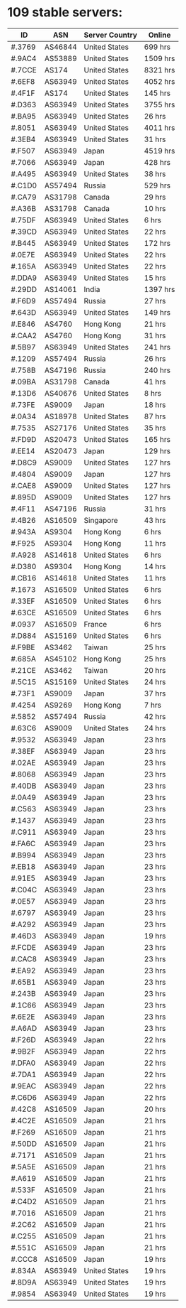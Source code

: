 # 109 stable servers:

| ID | ASN | Server Country | Online |
| ------ | ------ | ------ | ------ |
| #.3769 | AS46844 | United States | 699 hrs |
| #.9AC4 | AS53889 | United States | 1509 hrs |
| #.7CCE | AS174 | United States | 8321 hrs |
| #.6EF8 | AS63949 | United States | 4052 hrs |
| #.4F1F | AS174 | United States | 145 hrs |
| #.D363 | AS63949 | United States | 3755 hrs |
| #.BA95 | AS63949 | United States | 26 hrs |
| #.8051 | AS63949 | United States | 4011 hrs |
| #.3EB4 | AS63949 | United States | 31 hrs |
| #.F507 | AS63949 | Japan | 4519 hrs |
| #.7066 | AS63949 | Japan | 428 hrs |
| #.A495 | AS63949 | United States | 38 hrs |
| #.C1D0 | AS57494 | Russia | 529 hrs |
| #.CA79 | AS31798 | Canada | 29 hrs |
| #.A36B | AS31798 | Canada | 10 hrs |
| #.75DF | AS63949 | United States | 6 hrs |
| #.39CD | AS63949 | United States | 22 hrs |
| #.B445 | AS63949 | United States | 172 hrs |
| #.0E7E | AS63949 | United States | 22 hrs |
| #.165A | AS63949 | United States | 22 hrs |
| #.DDA9 | AS63949 | United States | 15 hrs |
| #.29DD | AS14061 | India | 1397 hrs |
| #.F6D9 | AS57494 | Russia | 27 hrs |
| #.643D | AS63949 | United States | 149 hrs |
| #.E846 | AS4760 | Hong Kong | 21 hrs |
| #.CAA2 | AS4760 | Hong Kong | 31 hrs |
| #.5B97 | AS63949 | United States | 241 hrs |
| #.1209 | AS57494 | Russia | 26 hrs |
| #.758B | AS47196 | Russia | 240 hrs |
| #.09BA | AS31798 | Canada | 41 hrs |
| #.13D6 | AS40676 | United States | 8 hrs |
| #.73FE | AS9009 | Japan | 18 hrs |
| #.0A34 | AS18978 | United States | 87 hrs |
| #.7535 | AS27176 | United States | 35 hrs |
| #.FD9D | AS20473 | United States | 165 hrs |
| #.EE14 | AS20473 | Japan | 129 hrs |
| #.D8C9 | AS9009 | United States | 127 hrs |
| #.4804 | AS9009 | Japan | 127 hrs |
| #.CAE8 | AS9009 | United States | 127 hrs |
| #.895D | AS9009 | United States | 127 hrs |
| #.4F11 | AS47196 | Russia | 31 hrs |
| #.4B26 | AS16509 | Singapore | 43 hrs |
| #.943A | AS9304 | Hong Kong | 6 hrs |
| #.F925 | AS9304 | Hong Kong | 11 hrs |
| #.A928 | AS14618 | United States | 6 hrs |
| #.D380 | AS9304 | Hong Kong | 14 hrs |
| #.CB16 | AS14618 | United States | 11 hrs |
| #.1673 | AS16509 | United States | 6 hrs |
| #.33EF | AS16509 | United States | 6 hrs |
| #.63CE | AS16509 | United States | 6 hrs |
| #.0937 | AS16509 | France | 6 hrs |
| #.D884 | AS15169 | United States | 6 hrs |
| #.F9BE | AS3462 | Taiwan | 25 hrs |
| #.685A | AS45102 | Hong Kong | 25 hrs |
| #.21CE | AS3462 | Taiwan | 20 hrs |
| #.5C15 | AS15169 | United States | 24 hrs |
| #.73F1 | AS9009 | Japan | 37 hrs |
| #.4254 | AS9269 | Hong Kong | 7 hrs |
| #.5852 | AS57494 | Russia | 42 hrs |
| #.63C6 | AS9009 | United States | 24 hrs |
| #.9532 | AS63949 | Japan | 23 hrs |
| #.38EF | AS63949 | Japan | 23 hrs |
| #.02AE | AS63949 | Japan | 23 hrs |
| #.8068 | AS63949 | Japan | 23 hrs |
| #.40DB | AS63949 | Japan | 23 hrs |
| #.0A49 | AS63949 | Japan | 23 hrs |
| #.C563 | AS63949 | Japan | 23 hrs |
| #.1437 | AS63949 | Japan | 23 hrs |
| #.C911 | AS63949 | Japan | 23 hrs |
| #.FA6C | AS63949 | Japan | 23 hrs |
| #.B994 | AS63949 | Japan | 23 hrs |
| #.EB18 | AS63949 | Japan | 23 hrs |
| #.91E5 | AS63949 | Japan | 23 hrs |
| #.C04C | AS63949 | Japan | 23 hrs |
| #.0E57 | AS63949 | Japan | 23 hrs |
| #.6797 | AS63949 | Japan | 23 hrs |
| #.A292 | AS63949 | Japan | 23 hrs |
| #.46D3 | AS63949 | Japan | 19 hrs |
| #.FCDE | AS63949 | Japan | 23 hrs |
| #.CAC8 | AS63949 | Japan | 23 hrs |
| #.EA92 | AS63949 | Japan | 23 hrs |
| #.65B1 | AS63949 | Japan | 23 hrs |
| #.243B | AS63949 | Japan | 23 hrs |
| #.1C66 | AS63949 | Japan | 23 hrs |
| #.6E2E | AS63949 | Japan | 23 hrs |
| #.A6AD | AS63949 | Japan | 23 hrs |
| #.F26D | AS63949 | Japan | 22 hrs |
| #.9B2F | AS63949 | Japan | 22 hrs |
| #.DFA0 | AS63949 | Japan | 22 hrs |
| #.7DA1 | AS63949 | Japan | 22 hrs |
| #.9EAC | AS63949 | Japan | 22 hrs |
| #.C6D6 | AS63949 | Japan | 22 hrs |
| #.42C8 | AS16509 | Japan | 20 hrs |
| #.4C2E | AS16509 | Japan | 21 hrs |
| #.F269 | AS16509 | Japan | 21 hrs |
| #.50DD | AS16509 | Japan | 21 hrs |
| #.7171 | AS16509 | Japan | 21 hrs |
| #.5A5E | AS16509 | Japan | 21 hrs |
| #.A619 | AS16509 | Japan | 21 hrs |
| #.533F | AS16509 | Japan | 21 hrs |
| #.C4D2 | AS16509 | Japan | 21 hrs |
| #.7016 | AS16509 | Japan | 21 hrs |
| #.2C62 | AS16509 | Japan | 21 hrs |
| #.C255 | AS16509 | Japan | 21 hrs |
| #.551C | AS16509 | Japan | 21 hrs |
| #.CCC8 | AS16509 | Japan | 19 hrs |
| #.834A | AS63949 | United States | 19 hrs |
| #.8D9A | AS63949 | United States | 19 hrs |
| #.9854 | AS63949 | United States | 19 hrs |

